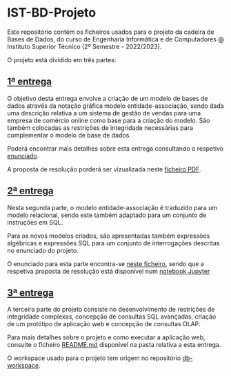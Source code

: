 # IST-BD-Projeto

Este repositório contém os ficheiros usados para o projeto da cadeira de Bases de Dados, 
do curso de Engenharia Informática e de Computadores @ Instituto Superior Técnico (2º Semestre - 2022/2023).

O projeto está dividido em três partes:

## [1ª entrega](./entrega-1/)

O objetivo desta entrega envolve a criação de um modelo de bases de dados através da notação gráfica modelo entidade-associação,
sendo dada uma descrição relativa a um sistema de gestão de vendas para uma empresa de comércio online como base para a criação do modelo.
São também colocadas as restrições de integridade necessárias para complementar o modelo de base de dados.

Poderá encontrar mais detalhes sobre esta entrega consultando o respetivo [enunciado](./entrega-1/enunciado.pdf).

A proposta de resolução porderá ser vizualizada neste [ficheiro PDF](./entrega-1/entrega-bd-01-25.pdf).

## [2ª entrega](./entrega-2/)

Nesta segunda parte, o modelo entidade-associação é traduzido para um modelo relacional, sendo este também adaptado para um conjunto de instruções em SQL.

Para os novos modelos criados, são apresentadas também expressões algébricas e expressões SQL para um conjunto de interrogações descritas no enunciado do projeto.

O enunciado para esta parte encontra-se [neste ficheiro](./entrega-2/enunciado.pdf), sendo que a respetiva proposta de resolução está disponível num [notebook Jupyter](./entrega-2/report.ipynb)

## [3ª entrega](./entrega-3/)

A terceira parte do projeto consiste no desenvolvimento de restrições de integridade complexas,
concepção de consultas SQL avançadas, criação de um protótipo de aplicação web e concepção de
consultas OLAP.

Para mais detalhes sobre o projeto e como executar a aplicação web, consulte o ficheiro [README.md](./entrega-3/README.md) disponível na pasta relativa a esta entrega.

O workspace usado para o projeto tem origem no repositório [db-workspace](https://github.com/bdist/db-workspace).
